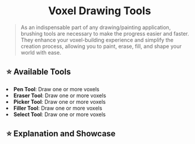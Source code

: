 <div align=center><h1>Voxel Drawing Tools</h1></div>

> As an indispensable part of any drawing/painting application, brushing tools are necessary to make the progress easier and faster.
> They enhance your voxel-building experience and simplify the creation process, allowing you to paint, erase, fill, and shape your world with ease.

<h2> ⭐ Available Tools </h2>
<tr>
  <li> <b>Pen Tool</b>: Draw one or more voxels</li>
  <li> <b>Eraser Tool</b>: Draw one or more voxels</li>
  <li> <b>Picker Tool</b>: Draw one or more voxels</li>
  <li> <b>Filler Tool</b>: Draw one or more voxels</li>
  <li> <b>Select Tool</b>: Draw one or more voxels</li>
</tr>

<h2> ⭐ Explanation and Showcase </h2>
